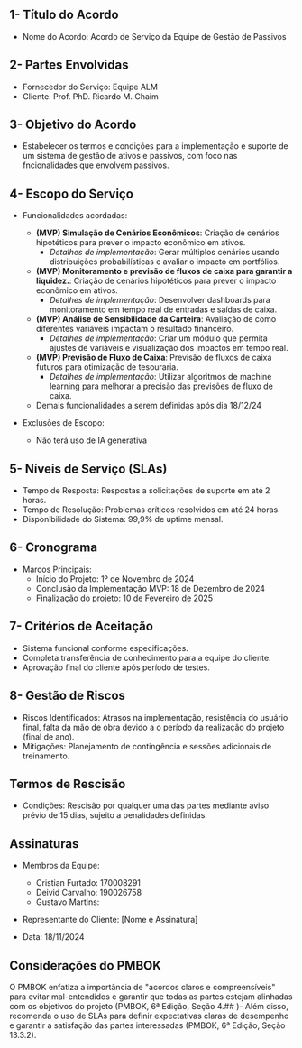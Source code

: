 ## 1- Título do Acordo
- Nome do Acordo: Acordo de Serviço da Equipe de Gestão de Passivos

## 2- Partes Envolvidas
- Fornecedor do Serviço: Equipe ALM
- Cliente: Prof. PhD. Ricardo M. Chaim

## 3- Objetivo do Acordo
- Estabelecer os termos e condições para a implementação e suporte de um sistema de gestão de ativos e passivos, com foco nas fncionalidades que envolvem passivos.

## 4- Escopo do Serviço
- Funcionalidades acordadas: 
    - **(MVP) Simulação de Cenários Econômicos**: Criação de cenários hipotéticos para prever o impacto econômico em ativos.
        - _Detalhes de implementação_: Gerar múltiplos cenários usando distribuições probabilísticas e avaliar o impacto em portfólios.
    - **(MVP) Monitoramento e previsão de fluxos de caixa para garantir a liquidez.**: Criação de cenários hipotéticos para prever o impacto econômico em ativos.
        - _Detalhes de implementação_: Desenvolver dashboards para monitoramento em tempo real de entradas e saídas de caixa.
    - **(MVP) Análise de Sensibilidade da Carteira**: Avaliação de como diferentes variáveis impactam o resultado financeiro.
        - _Detalhes de implementação_: Criar um módulo que permita ajustes de variáveis e visualização dos impactos em tempo real.
    - **(MVP) Previsão de Fluxo de Caixa**: Previsão de fluxos de caixa futuros para otimização de tesouraria.
        - _Detalhes de implementação_: Utilizar algoritmos de machine learning para melhorar a precisão das previsões de fluxo de caixa.
    - Demais funcionalidades a serem definidas após dia 18/12/24

- Exclusões de Escopo:
    - Não terá uso de IA generativa

## 5- Níveis de Serviço (SLAs)
- Tempo de Resposta: Respostas a solicitações de suporte em até 2 horas.
- Tempo de Resolução: Problemas críticos resolvidos em até 24 horas.
- Disponibilidade do Sistema: 99,9% de uptime mensal.

## 6- Cronograma
- Marcos Principais:
    - Início do Projeto: 1º de Novembro de 2024
    - Conclusão da Implementação MVP: 18 de Dezembro de 2024
    - Finalização do projeto: 10 de Fevereiro de 2025

## 7- Critérios de Aceitação
- Sistema funcional conforme especificações.
- Completa transferência de conhecimento para a equipe do cliente.
- Aprovação final do cliente após período de testes.

## 8- Gestão de Riscos
- Riscos Identificados: Atrasos na implementação, resistência do usuário final, falta da mão de obra devido a o período da realização do projeto (final de ano).
- Mitigações: Planejamento de contingência e sessões adicionais de treinamento.
 
## Termos de Rescisão
- Condições: Rescisão por qualquer uma das partes mediante aviso prévio de 15 dias, sujeito a penalidades definidas.

## Assinaturas
- Membros da Equipe:
    - Cristian Furtado: 170008291
    - Deivid Carvalho: 190026758
    - Gustavo Martins: 

- Representante do Cliente: [Nome e Assinatura]
- Data: 18/11/2024

## Considerações do PMBOK
O PMBOK enfatiza a importância de "acordos claros e compreensíveis" para evitar mal-entendidos e garantir que todas as partes estejam alinhadas com os objetivos do projeto (PMBOK, 6ª Edição, Seção 4.## )- Além disso, recomenda o uso de SLAs para definir expectativas claras de desempenho e garantir a satisfação das partes interessadas (PMBOK, 6ª Edição, Seção 13.3.2).